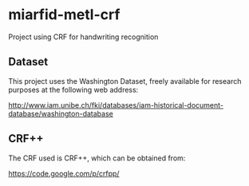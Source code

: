 miarfid-metl-crf
================

Project using CRF for handwriting recognition

Dataset
-------
This project uses the Washington Dataset, freely available for research purposes
at the following web address: 

http://www.iam.unibe.ch/fki/databases/iam-historical-document-database/washington-database

CRF++
-----
The CRF used is CRF++, which can be obtained from:

https://code.google.com/p/crfpp/